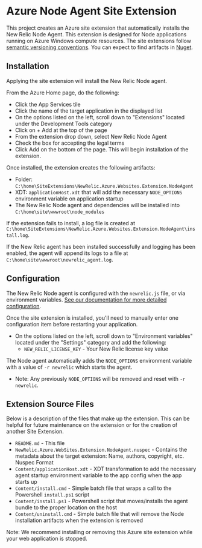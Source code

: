 # Azure Node Agent Site Extension

This project creates an Azure site extension that automatically installs the New Relic Node Agent. This extension is designed for Node applications running on Azure Windows compute resources. The site extensions follow [semantic versioning conventions](https://semver.org/). You can expect to find artifacts in [Nuget](https://www.nuget.org/). 

## Installation

Applying the site extension will install the New Relic Node agent. 

From the Azure Home page, do the following:
- Click the App Services tile
- Click the name of the target application in the displayed list
- On the options listed on the left, scroll down to "Extensions" located under the Development Tools category
- Click on + Add at the top of the page
- From the extension drop down, select New Relic Node Agent
- Check the box for accepting the legal terms
- Click Add on the bottom of the page. This will begin installation of the extension.

Once installed, the extension creates the following artifacts:

- Folder: `C:\home\SiteExtensions\NewRelic.Azure.Websites.Extension.NodeAgent`
- XDT: `applicationHost.xdt` that will add the necessary `NODE_OPTIONS` environment variable on application startup
- The New Relic Node agent and dependencies will be installed into `C:\home\site\wwwroot\node_modules`

If the extension fails to install, a log file is created at `C:\home\SiteExtensions\NewRelic.Azure.Websites.Extension.NodeAgent\install.log`.

If the New Relic agent has been installed successfully and logging has been enabled, the agent will append its logs to a file at `C:\home\site\wwwroot\newrelic_agent.log`.


## Configuration
The New Relic Node agent is configured with the `newrelic.js` file, or via environment variables. [See our documentation for more detailed configuration](https://docs.newrelic.com/docs/apm/agents/nodejs-agent/installation-configuration/nodejs-agent-configuration/).

Once the site extension is installed, you'll need to manually enter one configuration item before restarting your application.
  - On the options listed on the left, scroll down to "Environment variables" located under the "Settings" category and add the following:
    - `NEW_RELIC_LICENSE_KEY` - Your New Relic license key value

The Node agent automatically adds the `NODE_OPTIONS` environment variable with a value of `-r newrelic` which starts the agent. 
  - Note: Any previously `NODE_OPTIONS` will be removed and reset with `-r newrelic`. 

## Extension Source Files
Below is a description of the files that make up the extension. This can be helpful for future maintenance on the extension or for the creation of another Site Extension.

  - `README.md` - This file
  - `NewRelic.Azure.WebSites.Extension.NodeAgent.nuspec` - Contains the metadata about the target extension: Name, authors, copyright, etc. Nuspec Format
  - `Content/applicationHost.xdt` - XDT transformation to add the necessary agent startup environment variable to the app config when the app starts up
  - `Content/install.cmd` - Simple batch file that wraps a call to the Powershell `install.ps1` script
  - `Content/install.ps1` - Powershell script that moves/installs the agent bundle to the proper location on the host
  - `Content/uninstall.cmd` - Simple batch file that will remove the Node installation artifacts when the extension is removed

Note: We recommend installing or removing this Azure site extension while your web application is stopped.   

